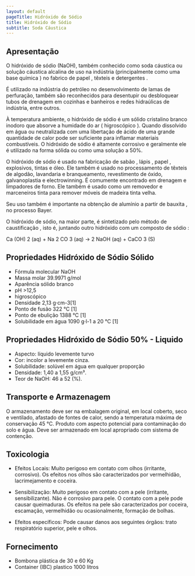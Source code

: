 ```yaml
---
layout: default
pageTitle: Hidróxido de Sódio
title: Hidróxido de Sódio
subtitle: Soda Cáustica
---
```


## Apresentação

O hidróxido de sódio (NaOH), também conhecido como soda cáustica ou solução cáustica alcalina de uso na indústria (principalmente como uma base química ) no fabrico de papel , têxteis e detergentes . 

É utilizado na indústria do petróleo no desenvolvimento de lamas de perfuração, também são reconhecidos para desentupir ou desbloquear tubos de drenagem em cozinhas e banheiros e redes hidraúlicas de indústria, entre outros.

À temperatura ambiente, o hidróxido de sódio é um sólido cristalino branco inodoro que absorve a humidade do ar ( higroscópico ). 
Quando dissolvido em água ou neutralizada com uma libertação de ácido de uma grande quantidade de calor pode ser suficiente para inflamar materiais combustíveis. O hidróxido de sódio é altamente corrosivo e geralmente ele é utilizado na forma sólida ou como uma solução a 50%.

O hidróxido de sódio é usado na fabricação de sabão , lápis , papel , explosivos, tintas e óleo. Ele também é usado no processamento de têxteis de algodão, lavandaria e branqueamento, revestimento de óxido, galvanoplastia e electrowinning. É comumente encontrado em drenagem e limpadores de forno. Ele também é usado como um removedor e marceneiros tinta para remover móveis de madeira tinta velha.

Seu uso também é importante na obtenção de alumínio a partir de bauxita , no processo Bayer.

O hidróxido de sódio, na maior parte, é sintetizado pelo método de caustificação , isto é, juntando outro hidróxido com um composto de sódio :

Ca (OH) 2 (aq) + Na 2 CO 3 (aq) → 2 NaOH (aq) + CaCO 3 (S)


## Propriedades Hidróxido de Sódio Sólido 

- Fórmula molecular	NaOH
- Massa molar	39.9971 g/mol
- Aparência	sólido branco
- pH >12,5
- higroscópico
- Densidade	2,13 g·cm-3[1]
- Ponto de fusão	322 °C [1]
- Ponto de ebulição 1388 °C [1]
- Solubilidade em água	1090 g·l-1 a 20 °C  [1]

## Propriedades Hidróxido de Sódio 50% - Liquido

- Aspecto: líquido levemente turvo
- Cor: incolor a levemente cinza.
- Solubilidade: solúvel em água em qualquer proporção
- Densidade: 1,40 a 1,55 g/cm³.
- Teor de NaOH: 46 a 52 (%).


## Transporte e Armazenagem
O armazenamento deve ser na embalagem original, em local coberto, seco e ventilado, afastado    de fontes de calor, sendo a temperatura máxima de conservação 45 °C. Produto com aspecto potencial para contaminação do solo e água. Deve ser armazenado em local apropriado com sistema de contenção.

## Toxicologia

- Efeitos Locais: Muito perigoso em contato com olhos (irritante, corrosivo). Os efeitos nos olhos são caracterizados por vermelhidão, lacrimejamento e coceira.

- Sensibilização: Muito perigoso em contato com a pele (irritante, sensibilizante). Não é corrosivo para pele. O contato com a pele pode causar queimaduras. Os efeitos na pele são caracterizados por coceira, escamação, vermelhidão ou ocasionalmente, formação de bolhas.

- Efeitos específicos: Pode causar danos aos seguintes órgãos: trato respiratório superior, pele e olhos.

## Fornecimento

- Bombona plástica de 30 e 60 Kg
- Container (IBC) plastico 1000 litros 
